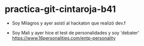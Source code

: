 # practica-git-cintaroja-b41

- Soy Milagros y ayer asistí al hackaton que realizó dev.f

- Soy Mali y ayer hice el test de personalidades y soy 'debater'
    https://www.16personalities.com/entp-personality
